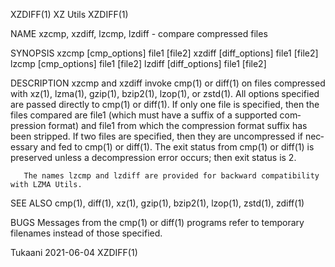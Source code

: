 XZDIFF(1)								   XZ Utils								     XZDIFF(1)

NAME
       xzcmp, xzdiff, lzcmp, lzdiff - compare compressed files

SYNOPSIS
       xzcmp [cmp_options] file1 [file2]
       xzdiff [diff_options] file1 [file2]
       lzcmp [cmp_options] file1 [file2]
       lzdiff [diff_options] file1 [file2]

DESCRIPTION
       xzcmp  and  xzdiff invoke cmp(1) or diff(1) on files compressed with xz(1), lzma(1), gzip(1), bzip2(1), lzop(1), or zstd(1).  All options specified are
       passed directly to cmp(1) or diff(1).  If only one file is specified, then the files compared are file1 (which must have a suffix of a  supported  com‐
       pression	 format) and file1 from which the compression format suffix has been stripped.	If two files are specified, then they are uncompressed if nec‐
       essary and fed to cmp(1) or diff(1).  The exit status from cmp(1) or diff(1) is preserved unless a decompression error occurs; then exit status is 2.

       The names lzcmp and lzdiff are provided for backward compatibility with LZMA Utils.

SEE ALSO
       cmp(1), diff(1), xz(1), gzip(1), bzip2(1), lzop(1), zstd(1), zdiff(1)

BUGS
       Messages from the cmp(1) or diff(1) programs refer to temporary filenames instead of those specified.

Tukaani									  2021-06-04								     XZDIFF(1)
